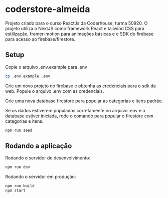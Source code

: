 # coderstore-almeida

Projeto criado para o curso ReactJs da Coderhouse, turma 50920. O projeto utiliza o NextJS como framework React e tailwind CSS para estilização, framer-motion para animações básicas e o SDK do firebase para acesso ao firebase/firestore.

## Setup

Copie o arquivo .env.example para .env

```bash
cp .env.example .env
```
Crie um novo projeto no firebase e obtenha as credenciais para o sdk da web. Popule o arquivo .env com as credenciais.

Crie uma nova database firestore para popular as categorias e itens padrão.

Se os dados estiverem populados corretamente no arquivo .env e a database estiver iniciada, rode o comando para popular o firestore com categorias e itens.
```bash
npm run seed
```

## Rodando a aplicação

Rodando o servidor de desenvolvimento:
```bash
npm run dev
```
Rodando o servidor em produção:
```bash
npm run build
npm start
```
